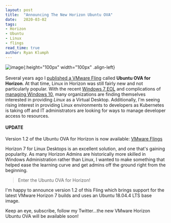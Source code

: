 ```yaml
---
layout: post
title:  "Announcing The New Horizon Ubuntu OVA"
date:   2020-03-02
tags:
- Horizon
- Ubuntu
- Linux
- flings
read_time: true
author: Ryan Klumph
---
```

![image](https://rakcloud.duckdns.org/f/55bd976fd4304cea9dd5/?dl=1){:height="100px" width="100px" .align-left}<br/><br/>
Several years ago I [published a VMware Fling](https://flings.vmware.com/horizon-ova-for-ubuntu) called **Ubuntu OVA for Horizon**. At that time, Linux in Horizon was still fairly new and not particularly popular. With the recent [Windows 7 EOL](https://support.microsoft.com/en-us/help/13853/windows-lifecycle-fact-sheet) and complications of [managing Windows 10](https://blogs.vmware.com/euc/2017/10/10-best-practices-windows-10-migration.html), many organizations are finding themselves interested in providing _Linux_ as a Virtual Desktop. Additionally, I'm seeing rising interest in providing Linux environments to developers as Kubernetes is taking off and IT administrators are looking for ways to manage developer access to resources.

#### UPDATE
Version 1.2 of the Ubuntu OVA for Horizon is now available: [VMware Flings](https://flings.vmware.com/horizon-ova-for-ubuntu)

Horizon 7 for Linux Desktops is an excellent solution, and one that's gaining popularity. As many Horizon Admins are historically more skilled in Windows Administration rather than Linux, I wanted to make something that helped ease the learning curve and get admins off the ground right from the beginning.

> Enter the Ubuntu OVA for Horizon!

I'm happy to announce version 1.2 of this Fling which brings support for the latest VMware Horizon 7 builds and uses an Ubuntu 18.04.4 LTS base image.

Keep an eye, subscribe, follow my Twitter...the new VMware Horizon Ubuntu OVA will be available soon!
